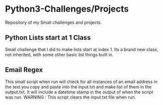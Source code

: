 # Python3-Challenges/Projects
Repository of my Small challenges and projects.


## Python Lists start at 1 Class
Small challenge that I did to make lists start at index 1. Its a brand new class, not inherited, with some other basic list things built in.


## Email Regex
This small script when run will check for all instances of an email address in the text you copy and paste into the input.txt and make list of them in the output.txt. It will include a datetime stamp in the output of when the script was run.
WARNING : This script clears the input.txt file when run.


